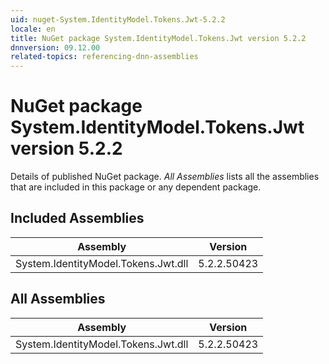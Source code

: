 ```yaml
---
uid: nuget-System.IdentityModel.Tokens.Jwt-5.2.2
locale: en
title: NuGet package System.IdentityModel.Tokens.Jwt version 5.2.2
dnnversion: 09.12.00
related-topics: referencing-dnn-assemblies
---
```


# NuGet package System.IdentityModel.Tokens.Jwt version 5.2.2
Details of published NuGet package.
*All Assemblies* lists all the assemblies that are included in this package or any dependent package.

## Included Assemblies

|Assembly|Version|
|---|---|
|System.IdentityModel.Tokens.Jwt.dll|5.2.2.50423|

## All Assemblies

|Assembly|Version|
|---|---|
|System.IdentityModel.Tokens.Jwt.dll|5.2.2.50423|

